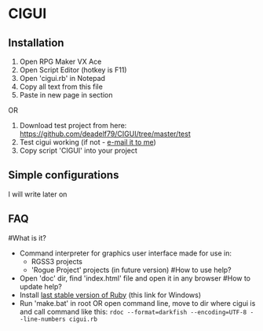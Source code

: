 CIGUI
=====

Installation
---
 1. Open RPG Maker VX Ace
 2. Open Script Editor (hotkey is F11)
 3. Open 'cigui.rb' in Notepad
 4. Copy all text from this file
 5. Paste in new page in <Material> section
 
OR

 1. Download test project from here: https://github.com/deadelf79/CIGUI/tree/master/test
 2. Test cigui working (if not - [e-mail it to me](mailto:deadelf79@gmail.com))
 3. Copy script 'CIGUI' into your project
 
Simple configurations
---
I will write later on

FAQ
---
#What is it?
 - Command interpreter for graphics user interface made for use in:
   - RGSS3 projects
   - 'Rogue Project' projects (in future version)
#How to use help?
 - Open 'doc' dir, find 'index.html' file and open it in any browser
#How to update help?
 - Install [last stable version of Ruby](http://rubyinstaller.org/ ) (this link for Windows)
 - Run 'make.bat' in root OR open command line, move to dir where cigui is and call command like this:
`rdoc --format=darkfish --encoding=UTF-8 --line-numbers cigui.rb`